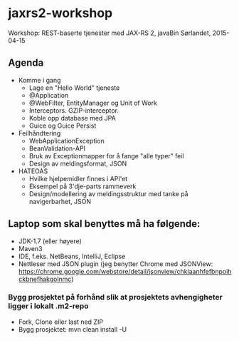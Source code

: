 # jaxrs2-workshop
Workshop: REST-baserte tjenester med JAX-RS 2, javaBin Sørlandet, 2015-04-15 

## Agenda
* Komme i gang
  * Lage en "Hello World" tjeneste
  * @Application
  * @WebFilter, EntityManager og Unit of Work
  * Interceptors. GZIP-interceptor.  
  * Koble opp database med JPA
  * Guice og Guice Persist
* Feilhåndtering
  * WebApplicationException
  * BeanValidation-API
  * Bruk av Exceptionmapper for å fange "alle typer" feil
  * Design av meldingsformat, JSON
* HATEOAS
  * Hvilke hjelpemidler finnes i API'et
  * Eksempel på 3'dje-parts rammeverk
  * Design/modellering av meldingsstruktur med tanke på navigerbarhet, JSON

## Laptop som skal benyttes må ha følgende:
* JDK-1.7 (eller høyere)
* Maven3 
* IDE, f.eks. NetBeans, IntelliJ, Eclipse
* Nettleser med JSON plugin (jeg benytter Chrome med JSONView: https://chrome.google.com/webstore/detail/jsonview/chklaanhfefbnpoihckbnefhakgolnmc)

### Bygg prosjektet på forhånd slik at prosjektets avhengigheter ligger i lokalt .m2-repo
* Fork, Clone eller last ned ZIP
* Bygg prosjektet: mvn clean install -U

